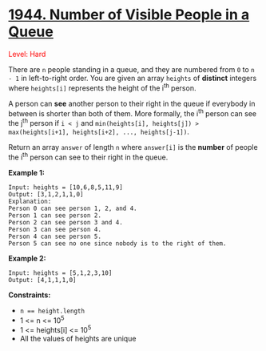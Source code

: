 # [1944. Number of Visible People in a Queue](https://leetcode.cn/problems/smallest-subsequence-of-distinct-characters)

<span style="color:red">Level: Hard</span>

There are `n` people standing in a queue, and they are numbered from `0` to `n - 1` in left-to-right order. You are given an array `heights` of **distinct** integers where `heights[i]` represents the height of the i<sup>th</sup> person.

A person can **see** another person to their right in the queue if everybody in between is shorter than both of them. More formally, the i<sup>th</sup> person can see the j<sup>th</sup> person if `i < j` and `min(heights[i], heights[j]) > max(heights[i+1], heights[i+2], ..., heights[j-1])`.

Return an array `answer` of length `n` where `answer[i]` is the **number** of people the i<sup>th</sup> person can see to their right in the queue.


**Example 1:**
```
Input: heights = [10,6,8,5,11,9]
Output: [3,1,2,1,1,0]
Explanation:
Person 0 can see person 1, 2, and 4.
Person 1 can see person 2.
Person 2 can see person 3 and 4.
Person 3 can see person 4.
Person 4 can see person 5.
Person 5 can see no one since nobody is to the right of them.
```

**Example 2:**
```
Input: heights = [5,1,2,3,10]
Output: [4,1,1,1,0]
```

**Constraints:**

* `n == height.length`
* 1 <= n <= 10<sup>5</sup>
* 1 <= heights[i] <= 10<sup>5</sup>
* All the values of heights are unique